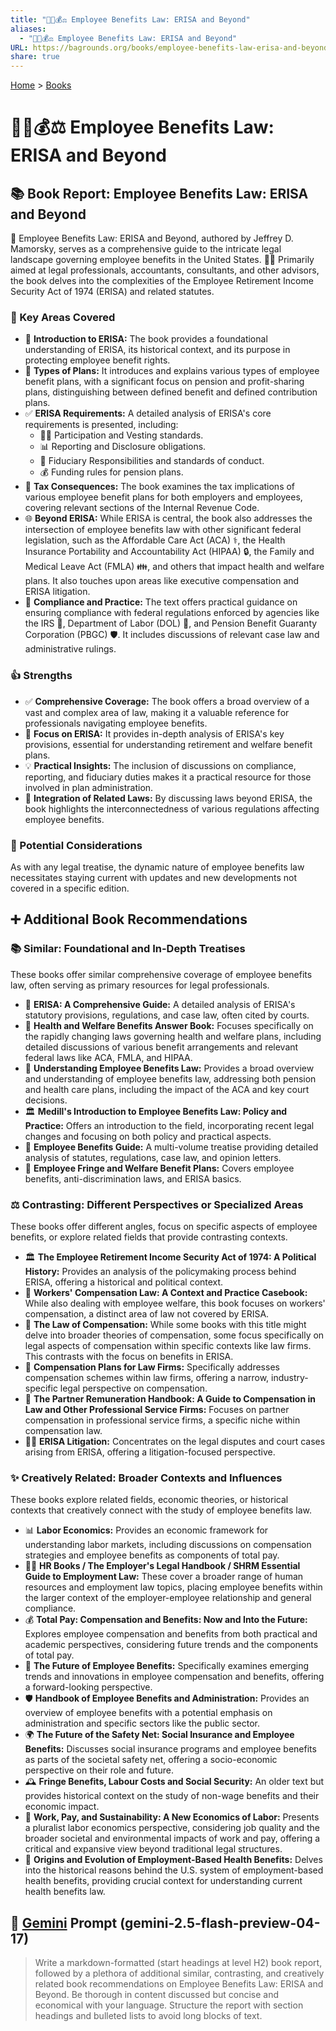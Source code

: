 ```yaml
---
title: "🧑‍💼💰⚖️ Employee Benefits Law: ERISA and Beyond"
aliases:
  - "🧑‍💼💰⚖️ Employee Benefits Law: ERISA and Beyond"
URL: https://bagrounds.org/books/employee-benefits-law-erisa-and-beyond
share: true
---
```

[Home](../index.md) > [Books](./index.md)  
# 🧑‍💼💰⚖️ Employee Benefits Law: ERISA and Beyond  
## 📚 Book Report: Employee Benefits Law: ERISA and Beyond  
  
📖 Employee Benefits Law: ERISA and Beyond, authored by Jeffrey D. Mamorsky, serves as a comprehensive guide to the intricate legal landscape governing employee benefits in the United States. 🧑‍⚖️ Primarily aimed at legal professionals, accountants, consultants, and other advisors, the book delves into the complexities of the Employee Retirement Income Security Act of 1974 (ERISA) and related statutes.  
  
### 🔑 Key Areas Covered  
  
* 📜 **Introduction to ERISA:** The book provides a foundational understanding of ERISA, its historical context, and its purpose in protecting employee benefit rights.  
* 🏢 **Types of Plans:** It introduces and explains various types of employee benefit plans, with a significant focus on pension and profit-sharing plans, distinguishing between defined benefit and defined contribution plans.  
* ✅ **ERISA Requirements:** A detailed analysis of ERISA's core requirements is presented, including:  
    * 🧑‍💼 Participation and Vesting standards.  
    * 📊 Reporting and Disclosure obligations.  
    * 🤝 Fiduciary Responsibilities and standards of conduct.  
    * 💰 Funding rules for pension plans.  
* 🧾 **Tax Consequences:** The book examines the tax implications of various employee benefit plans for both employers and employees, covering relevant sections of the Internal Revenue Code.  
* 🌐 **Beyond ERISA:** While ERISA is central, the book also addresses the intersection of employee benefits law with other significant federal legislation, such as the Affordable Care Act (ACA) ⚕️, the Health Insurance Portability and Accountability Act (HIPAA) 🔒, the Family and Medical Leave Act (FMLA) 👪, and others that impact health and welfare plans. It also touches upon areas like executive compensation and ERISA litigation.  
* 🎯 **Compliance and Practice:** The text offers practical guidance on ensuring compliance with federal regulations enforced by agencies like the IRS 🏦, Department of Labor (DOL) 👷, and Pension Benefit Guaranty Corporation (PBGC) 🛡️. It includes discussions of relevant case law and administrative rulings.  
  
### 👍 Strengths  
  
* ✅ **Comprehensive Coverage:** The book offers a broad overview of a vast and complex area of law, making it a valuable reference for professionals navigating employee benefits.  
* 🎯 **Focus on ERISA:** It provides in-depth analysis of ERISA's key provisions, essential for understanding retirement and welfare benefit plans.  
* 💡 **Practical Insights:** The inclusion of discussions on compliance, reporting, and fiduciary duties makes it a practical resource for those involved in plan administration.  
* 🔗 **Integration of Related Laws:** By discussing laws beyond ERISA, the book highlights the interconnectedness of various regulations affecting employee benefits.  
  
### 🤔 Potential Considerations  
  
As with any legal treatise, the dynamic nature of employee benefits law necessitates staying current with updates and new developments not covered in a specific edition.  
  
## ➕ Additional Book Recommendations  
  
### 📚 Similar: Foundational and In-Depth Treatises  
  
These books offer similar comprehensive coverage of employee benefits law, often serving as primary resources for legal professionals.  
  
* 📖 **ERISA: A Comprehensive Guide:** A detailed analysis of ERISA's statutory provisions, regulations, and case law, often cited by courts.  
* 🏥 **Health and Welfare Benefits Answer Book:** Focuses specifically on the rapidly changing laws governing health and welfare plans, including detailed discussions of various benefit arrangements and relevant federal laws like ACA, FMLA, and HIPAA.  
* 🧠 **Understanding Employee Benefits Law:** Provides a broad overview and understanding of employee benefits law, addressing both pension and health care plans, including the impact of the ACA and key court decisions.  
* 🏛️ **Medill's Introduction to Employee Benefits Law: Policy and Practice:** Offers an introduction to the field, incorporating recent legal changes and focusing on both policy and practical aspects.  
* 📜 **Employee Benefits Guide:** A multi-volume treatise providing detailed analysis of statutes, regulations, case law, and opinion letters.  
* 💼 **Employee Fringe and Welfare Benefit Plans:** Covers employee benefits, anti-discrimination laws, and ERISA basics.  
  
### ⚖️ Contrasting: Different Perspectives or Specialized Areas  
  
These books offer different angles, focus on specific aspects of employee benefits, or explore related fields that provide contrasting contexts.  
  
* 🏛️ **The Employee Retirement Income Security Act of 1974: A Political History:** Provides an analysis of the policymaking process behind ERISA, offering a historical and political context.  
* 🤕 **Workers' Compensation Law: A Context and Practice Casebook:** While also dealing with employee welfare, this book focuses on workers' compensation, a distinct area of law not covered by ERISA.  
* 💼 **The Law of Compensation:** While some books with this title might delve into broader theories of compensation, some focus specifically on legal aspects of compensation within specific contexts like law firms. This contrasts with the focus on benefits in ERISA.  
* 🏢 **Compensation Plans for Law Firms:** Specifically addresses compensation schemes within law firms, offering a narrow, industry-specific legal perspective on compensation.  
* 🤝 **The Partner Remuneration Handbook: A Guide to Compensation in Law and Other Professional Service Firms:** Focuses on partner compensation in professional service firms, a specific niche within compensation law.  
* 🧑‍⚖️ **ERISA Litigation:** Concentrates on the legal disputes and court cases arising from ERISA, offering a litigation-focused perspective.  
  
### ✨ Creatively Related: Broader Contexts and Influences  
  
These books explore related fields, economic theories, or historical contexts that creatively connect with the study of employee benefits law.  
  
* 📊 **Labor Economics:** Provides an economic framework for understanding labor markets, including discussions on compensation strategies and employee benefits as components of total pay.  
* 👩‍💼 **HR Books / The Employer's Legal Handbook / SHRM Essential Guide to Employment Law:** These cover a broader range of human resources and employment law topics, placing employee benefits within the larger context of the employer-employee relationship and general compliance.  
* 💰 **Total Pay: Compensation and Benefits: Now and Into the Future:** Explores employee compensation and benefits from both practical and academic perspectives, considering future trends and the components of total pay.  
* 🚀 **The Future of Employee Benefits:** Specifically examines emerging trends and innovations in employee compensation and benefits, offering a forward-looking perspective.  
* 🛡️ **Handbook of Employee Benefits and Administration:** Provides an overview of employee benefits with a potential emphasis on administration and specific sectors like the public sector.  
* 🌍 **The Future of the Safety Net: Social Insurance and Employee Benefits:** Discusses social insurance programs and employee benefits as parts of the societal safety net, offering a socio-economic perspective on their role and future.  
* 🕰️ **Fringe Benefits, Labour Costs and Social Security:** An older text but provides historical context on the study of non-wage benefits and their economic impact.  
* 🤝 **Work, Pay, and Sustainability: A New Economics of Labor:** Presents a pluralist labor economics perspective, considering job quality and the broader societal and environmental impacts of work and pay, offering a critical and expansive view beyond traditional legal structures.  
* 📜 **Origins and Evolution of Employment-Based Health Benefits:** Delves into the historical reasons behind the U.S. system of employment-based health benefits, providing crucial context for understanding current health benefits law.  
  
## 💬 [Gemini](../software/gemini.md) Prompt (gemini-2.5-flash-preview-04-17)  
> Write a markdown-formatted (start headings at level H2) book report, followed by a plethora of additional similar, contrasting, and creatively related book recommendations on Employee Benefits Law: ERISA and Beyond. Be thorough in content discussed but concise and economical with your language. Structure the report with section headings and bulleted lists to avoid long blocks of text.